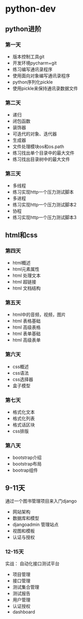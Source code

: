 # python-dev
## python进阶
### 第一天
* 版本控制工具git
* 开发环境pycharm+git
* 练习编写通讯录程序
* 使用面向对象编写通讯录程序
* python序列化pickle
* 使用pickle来保持通讯录数据文件


### 第二天
* 递归
* 闭包函数
* 装饰器
* 可迭代的对象、迭代器
* 生成器
* 文件处理模块os和os.path
* 练习找出单个目录中的最大文件
* 练习找出目录树中的最大文件

### 第三天
* 多线程
* 练习实现http一个压力测试脚本
* 多进程
* 练习实现http一个压力测试脚本2
* 协程
* 练习实现http一个压力测试脚本3

## html和css
### 第四天
* html概述
* html元素属性
* html 处理文本
* html 超链接
* html 文档结构

### 第五天
* html中的音频，视频，图片
* html 表格基础
* html 高级表格
* html 表单基础
* html 高级表单

### 第六天
* css概述
* css语法
* css选择器
* 盒子模型

### 第七天
* 格式化文本
* 格式化列表
* 格式话区块
* css排版

### 第八天
* bootstrap介绍
* bootstrap布局
* bootrap组件

## 9-11天
通过一个图书管理项目来入门django

* 网站架构
* 数据库和模型
* djangoadmin 管理站点
* 视图和模板
* 认证与授权

### 12-15天
实战： 自动化接口测试平台

* 项目管理
* 接口管理
* 测试集合管理
* 测试报告
* 用户管理
* 认证授权
* dashboard


